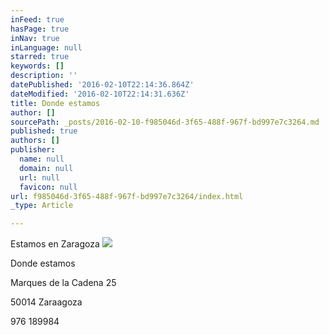 ```yaml
---
inFeed: true
hasPage: true
inNav: true
inLanguage: null
starred: true
keywords: []
description: ''
datePublished: '2016-02-10T22:14:36.864Z'
dateModified: '2016-02-10T22:14:31.636Z'
title: Donde estamos
author: []
sourcePath: _posts/2016-02-10-f985046d-3f65-488f-967f-bd997e7c3264.md
published: true
authors: []
publisher:
  name: null
  domain: null
  url: null
  favicon: null
url: f985046d-3f65-488f-967f-bd997e7c3264/index.html
_type: Article

---
```

Estamos en Zaragoza
![](https://the-grid-user-content.s3-us-west-2.amazonaws.com/8409ddb3-2393-4596-8d98-5b188d546c27.jpg)

Donde estamos

Marques de la Cadena 25

50014 Zaraagoza

976 189984